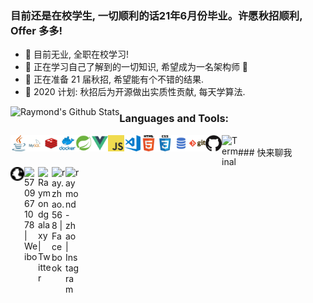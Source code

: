 ### 目前还是在校学生, 一切顺利的话21年6月份毕业。许愿秋招顺利, Offer 多多!
- 🔭 目前无业, 全职在校学习!
- 🌱 正在学习自己了解到的一切知识, 希望成为一名架构师 🤣
- 👯 正在准备 21 届秋招, 希望能有个不错的结果.
- 🥅 2020 计划: 秋招后为开源做出实质性贡献, 每天学算法.

<img align="left" alt="Raymond's Github Stats" src="https://github-readme-stats.vercel.app/api?username=raymond-zhao&show_icons=true&hide_border=true" />

### Languages and Tools:

<img align="left" alt="Java" width="26px" src="https://raw.githubusercontent.com/github/explore/80688e429a7d4ef2fca1e82350fe8e3517d3494d/topics/java/java.png" />
<img align="left" alt="MySQL" width="26px" src="https://raw.githubusercontent.com/github/explore/80688e429a7d4ef2fca1e82350fe8e3517d3494d/topics/mysql/mysql.png" />
<img align="left" alt="Redis" width="26px" src="https://raw.githubusercontent.com/github/explore/80688e429a7d4ef2fca1e82350fe8e3517d3494d/topics/redis/redis.png" />
<img align="left" alt="Docker" width="26px" src="https://raw.githubusercontent.com/github/explore/80688e429a7d4ef2fca1e82350fe8e3517d3494d/topics/docker/docker.png" />
<img align="left" alt="Spring" width="26px" src="https://raw.githubusercontent.com/github/explore/80688e429a7d4ef2fca1e82350fe8e3517d3494d/topics/spring/spring.png" />
<img align="left" alt="Vue.js" width="26px" src="https://raw.githubusercontent.com/github/explore/80688e429a7d4ef2fca1e82350fe8e3517d3494d/topics/vue/vue.png" />
<img align="left" alt="JavaScript" width="26px" src="https://raw.githubusercontent.com/github/explore/80688e429a7d4ef2fca1e82350fe8e3517d3494d/topics/javascript/javascript.png" />
<img align="left" alt="Visual Studio Code" width="26px" src="https://raw.githubusercontent.com/github/explore/80688e429a7d4ef2fca1e82350fe8e3517d3494d/topics/visual-studio-code/visual-studio-code.png" />
<img align="left" alt="HTML5" width="26px" src="https://raw.githubusercontent.com/github/explore/80688e429a7d4ef2fca1e82350fe8e3517d3494d/topics/html/html.png" />
<img align="left" alt="CSS3" width="26px" src="https://raw.githubusercontent.com/github/explore/80688e429a7d4ef2fca1e82350fe8e3517d3494d/topics/css/css.png" />
<img align="left" alt="SQL" width="26px" src="https://raw.githubusercontent.com/github/explore/80688e429a7d4ef2fca1e82350fe8e3517d3494d/topics/sql/sql.png" />
<img align="left" alt="Git" width="26px" src="https://raw.githubusercontent.com/github/explore/80688e429a7d4ef2fca1e82350fe8e3517d3494d/topics/git/git.png" />
<img align="left" alt="GitHub" width="26px" src="https://raw.githubusercontent.com/github/explore/78df643247d429f6cc873026c0622819ad797942/topics/github/github.png" />
<img align="left" alt="Terminal" width="26px" src="https://raw.githubusercontent.com/github/explore/80688e429a7d4ef2fca1e82350fe8e3517d3494d/topics/iterm/iterm.png" />

<br/>
### 快来聊我

[<img align="left" alt="raymond-zhao" width="22px" src="https://raw.githubusercontent.com/iconic/open-iconic/master/svg/globe.svg" />][Website]
[<img align="left" alt="5709671078 | Weibo" width="22px" src="https://cdn.jsdelivr.net/npm/simple-icons@v3/icons/sinaweibo.svg" />][Weibo]
[<img align="left" alt="Raymondgalaxy | Twitter" width="22px" src="https://cdn.jsdelivr.net/npm/simple-icons@v3/icons/twitter.svg" />][Twitter]
[<img align="left" alt="ray.zhao.568 | Facebook" width="22px" src="https://cdn.jsdelivr.net/npm/simple-icons@v3/icons/facebook.svg" />][Facebook]
[<img align="left" alt="raymond-zhao | Instagram" width="22px" src="https://cdn.jsdelivr.net/npm/simple-icons@v3/icons/github.svg" />][GitHub]

[Website]: https://raymond-zhao.top/
[Weibo]: https://weibo.com/5709671078
[Twitter]: https://twitter.com/Raymondgalaxy
[Facebook]: https://www.facebook.com/ray.zhao.568
[GitHub]: https://github.com/raymond-zhao